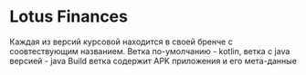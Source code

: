 # Lotus Finances
Каждая из версий курсовой находится в своей бренче с соовтествующим названием. Ветка по-умолчанию - kotlin, ветка с java версией - java
Build ветка содержит APK приложения и его мета-данные
